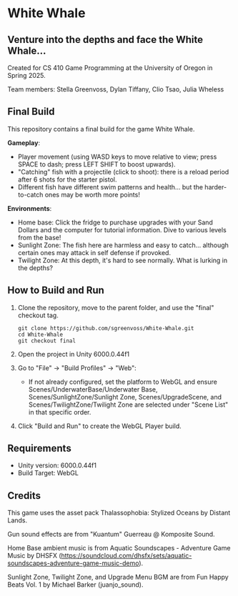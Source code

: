 # White Whale
## Venture into the depths and face the White Whale...

Created for CS 410 Game Programming at the University of Oregon in Spring 2025.

Team members: Stella Greenvoss, Dylan Tiffany, Clio Tsao, Julia Wheless

## Final Build
This repository contains a final build for the game White Whale.

**Gameplay**:  
  - Player movement (using WASD keys to move relative to view; press SPACE to dash; press LEFT SHIFT to boost upwards).
  - "Catching" fish with a projectile (click to shoot): there is a reload period after 6 shots for the starter pistol.
  - Different fish have different swim patterns and health... but the harder-to-catch ones may be worth more points!

**Environments**:  
  - Home base: Click the fridge to purchase upgrades with your Sand Dollars and the computer for tutorial information. Dive to various levels from the base!
  - Sunlight Zone: The fish here are harmless and easy to catch... although certain ones may attack in self defense if provoked.
  - Twilight Zone: At this depth, it's hard to see normally. What is lurking in the depths?

## How to Build and Run
1. Clone the repository, move to the parent folder, and use the "final" checkout tag.

   ```
   git clone https://github.com/sgreenvoss/White-Whale.git
   cd White-Whale
   git checkout final
   ```

2. Open the project in Unity 6000.0.44f1
3. Go to "File" → "Build Profiles" → "Web":
   - If not already configured, set the platform to WebGL and ensure Scenes/UnderwaterBase/Underwater Base, Scenes/SunlightZone/Sunlight Zone, Scenes/UpgradeScene, and Scenes/TwilightZone/Twilight Zone are selected under "Scene List" in that specific order.
4. Click "Build and Run" to create the WebGL Player build.

## Requirements
- Unity version: 6000.0.44f1
- Build Target: WebGL

## Credits

This game uses the asset pack Thalassophobia: Stylized Oceans by Distant Lands.

Gun sound effects are from "Kuantum" Guerreau @ Komposite Sound.

Home Base ambient music is from Aquatic Soundscapes - Adventure Game Music by DHSFX (https://soundcloud.com/dhsfx/sets/aquatic-soundscapes-adventure-game-music-demo).

Sunlight Zone, Twilight Zone, and Upgrade Menu BGM are from Fun Happy Beats Vol. 1 by Michael Barker (juanjo_sound).
